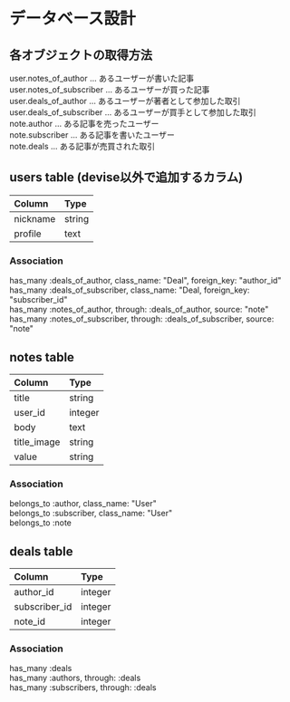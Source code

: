 # データベース設計  
  
## 各オブジェクトの取得方法  
user.notes_of_author ... あるユーザーが書いた記事  
user.notes_of_subscriber ... あるユーザーが買った記事  
user.deals_of_author ... あるユーザーが著者として参加した取引  
user.deals_of_subscriber ... あるユーザーが買手として参加した取引  
note.author ... ある記事を売ったユーザー  
note.subscriber ... ある記事を書いたユーザー  
note.deals ... ある記事が売買された取引  
  
## users table (devise以外で追加するカラム)  
|Column|Type|  
|:--|:--|  
|nickname|string|  
|profile|text|  
  
### Association  
has_many :deals_of_author, class_name: "Deal", foreign_key: "author_id"  
has_many :deals_of_subscriber, class_name: "Deal, foreign_key: "subscriber_id"  
has_many :notes_of_author, through: :deals_of_author, source: "note"  
has_many :notes_of_subscriber, through: :deals_of_subscriber, source: "note"  
  
## notes table  
|Column|Type|  
|:--|:--|  
|title|string|  
|user_id|integer|  
|body|text|  
|title_image|string|  
|value|string|  
  
### Association  
belongs_to :author, class_name: "User"  
belongs_to :subscriber, class_name: "User"  
belongs_to :note  
  
## deals table  
|Column|Type|  
|:--|:--|  
|author_id|integer|  
|subscriber_id|integer|  
|note_id|integer|  
  
### Association  
has_many :deals  
has_many :authors, through: :deals  
has_many :subscribers, through: :deals  
